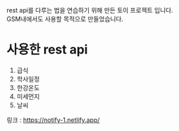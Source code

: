 rest api를 다루는 법을 연습하기 위해 만든 토이 프로젝트 입니다.<br/>
GSM내에서도 사용할 목적으로 만들었습니다.
# 사용한 rest api
1. 급식
2. 학사일정
3. 한강온도
4. 미세먼지
5. 날씨


링크 : https://notify-1.netlify.app/
